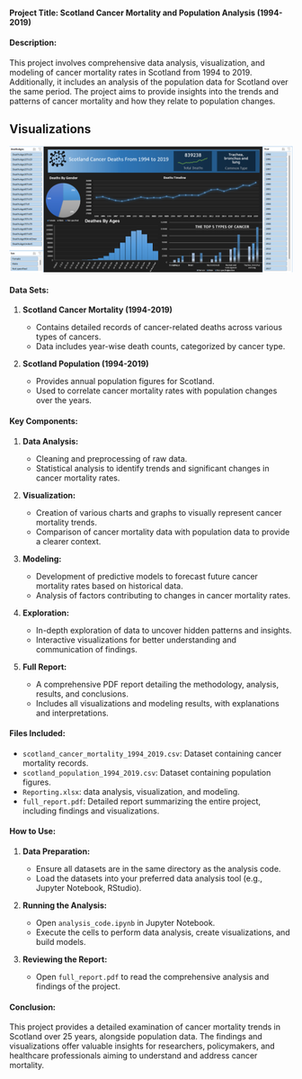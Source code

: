 #### Project Title: Scotland Cancer Mortality and Population Analysis (1994-2019)

#### Description:
This project involves comprehensive data analysis, visualization, and modeling of cancer mortality rates in Scotland from 1994 to 2019. Additionally, it includes an analysis of the population data for Scotland over the same period. The project aims to provide insights into the trends and patterns of cancer mortality and how they relate to population changes.

## Visualizations
![Dashboard](Dashboard.png)

#### Data Sets:
1. **Scotland Cancer Mortality (1994-2019)**
   - Contains detailed records of cancer-related deaths across various types of cancers.
   - Data includes year-wise death counts, categorized by cancer type.

2. **Scotland Population (1994-2019)**
   - Provides annual population figures for Scotland.
   - Used to correlate cancer mortality rates with population changes over the years.

#### Key Components:
1. **Data Analysis:**
   - Cleaning and preprocessing of raw data.
   - Statistical analysis to identify trends and significant changes in cancer mortality rates.

2. **Visualization:**
   - Creation of various charts and graphs to visually represent cancer mortality trends.
   - Comparison of cancer mortality data with population data to provide a clearer context.

3. **Modeling:**
   - Development of predictive models to forecast future cancer mortality rates based on historical data.
   - Analysis of factors contributing to changes in cancer mortality rates.

4. **Exploration:**
   - In-depth exploration of data to uncover hidden patterns and insights.
   - Interactive visualizations for better understanding and communication of findings.

5. **Full Report:**
   - A comprehensive PDF report detailing the methodology, analysis, results, and conclusions.
   - Includes all visualizations and modeling results, with explanations and interpretations.

#### Files Included:
- `scotland_cancer_mortality_1994_2019.csv`: Dataset containing cancer mortality records.
- `scotland_population_1994_2019.csv`: Dataset containing population figures.
- `Reporting.xlsx`: data analysis, visualization, and modeling.
- `full_report.pdf`: Detailed report summarizing the entire project, including findings and visualizations.

#### How to Use:
1. **Data Preparation:**
   - Ensure all datasets are in the same directory as the analysis code.
   - Load the datasets into your preferred data analysis tool (e.g., Jupyter Notebook, RStudio).

2. **Running the Analysis:**
   - Open `analysis_code.ipynb` in Jupyter Notebook.
   - Execute the cells to perform data analysis, create visualizations, and build models.

3. **Reviewing the Report:**
   - Open `full_report.pdf` to read the comprehensive analysis and findings of the project.

#### Conclusion:
This project provides a detailed examination of cancer mortality trends in Scotland over 25 years, alongside population data. The findings and visualizations offer valuable insights for researchers, policymakers, and healthcare professionals aiming to understand and address cancer mortality.